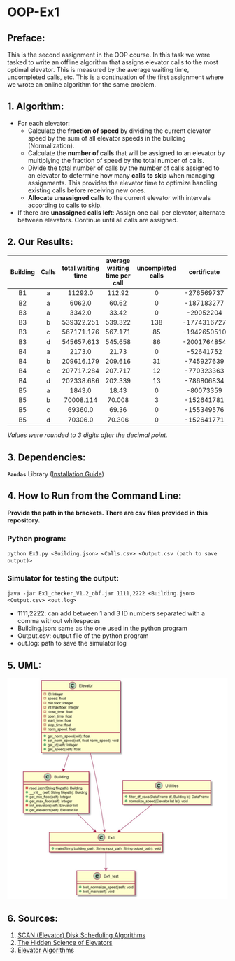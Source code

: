 # OOP-Ex1

## Preface:

This is the second assignment in the OOP course. In this task we were tasked to write an offline algorithm that assigns
elevator calls to the most optimal elevator. This is measured by the average waiting time, uncompleted calls, etc. This
is a continuation of the first assignment where we wrote an online algorithm for the same problem.

## 1. Algorithm:

* For each elevator:
    * Calculate the **fraction of speed** by dividing the current elevator speed by the sum of all elevator speeds in
      the building (Normalization).
    * Calculate the **number of calls** that will be assigned to an elevator by multiplying the fraction of speed by the
      total number of calls.
    * Divide the total number of calls by the number of calls assigned to an elevator to determine how many **calls to
      skip** when managing assignments. This provides the elevator time to optimize handling existing calls before
      receiving new ones.
    * **Allocate unassigned calls** to the current elevator with intervals according to calls to skip.
* If there are **unassigned calls left**: Assign one call per elevator, alternate between elevators. Continue until all
  calls are assigned.

## 2. Our Results:

Building | Calls | total waiting time | average waiting time per call | uncompleted calls | certificate |
:---: | :---: | :---: | :---: | :---: | :---: | 
B1 | a |11292.0 |  112.92 |0 | -276569737 |
B2 | a | 6062.0 | 60.62 | 0 | -187183277 |
B3 | a | 3342.0 | 33.42 | 0 | -29052204 |
B3 | b | 539322.251 | 539.322 | 138 | -1774316727 |
B3 | c | 567171.176 | 567.171 |85 | -1942650510 |
B3 | d | 545657.613 | 545.658 | 86 | -2001764854 | 
B4 | a | 2173.0 |  21.73 | 0 |-52641752 |
B4 | b | 209616.179 | 209.616 | 31 |  -745927639 |
B4 | c | 207717.284 | 207.717 | 12 |  -770323363 |
B4 | d | 202338.686 |  202.339 |13 | -786806834 |
B5 | a | 1843.0 | 18.43 | 0 | -80073359 |
B5 | b | 70008.114 | 70.008 | 3 | -152641781 |
B5 | c | 69360.0 | 69.36 | 0 | -155349576 |
B5 | d | 70306.0 | 70.306 | 0 |  -152641771 |

*Values were rounded to 3 digits after the decimal point.*

## 3. Dependencies:

**`Pandas`** Library (<a href="https://pandas.pydata.org/docs/getting_started/install.html">Installation Guide</a>)

## 4. How to Run from the Command Line:

**Provide the path in the brackets. There are csv files provided in this repository.**

### Python program:

```
python Ex1.py <Building.json> <Calls.csv> <Output.csv (path to save output)>
```

### Simulator for testing the output:

```
java -jar Ex1_checker_V1.2_obf.jar 1111,2222 <Building.json> <Output.csv> <out.log>
```

* 1111,2222: can add between 1 and 3 ID numbers separated with a comma without whitespaces
* Building.json: same as the one used in the python program
* Output.csv: output file of the python program
* out.log: path to save the simulator log

## 5. UML:

![](UML.jpeg)

## 6. Sources:

1. <a href="https://www.geeksforgeeks.org/scan-elevator-disk-scheduling-algorithms/">SCAN (Elevator) Disk Scheduling
   Algorithms</a>
2. <a href="https://www.popularmechanics.com/technology/infrastructure/a20986/the-hidden-science-of-elevators/">The
   Hidden Science of Elevators</a>
3. <a href="http://vedantmisra.com/elevator-algorithms/">Elevator Algorithms</a>